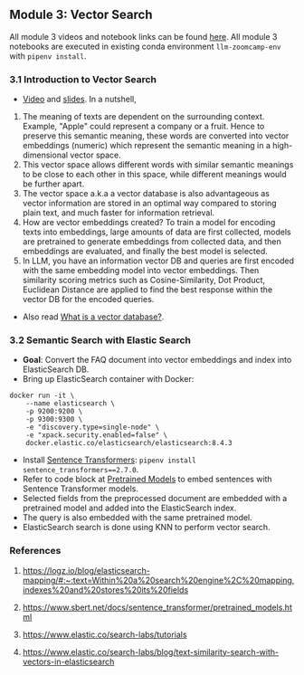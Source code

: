 ## Module 3: Vector Search
All module 3 videos and notebook links can be found [here](https://github.com/DataTalksClub/llm-zoomcamp/tree/main/03-vector-search). All module 3 notebooks are executed in existing conda environment ```llm-zoomcamp-env``` with ```pipenv install```.

### 3.1 Introduction to Vector Search
- [Video](https://youtu.be/C5AWdL3kg1Q?si=yo7wtHA4DGxzivgG) and [slides](https://github.com/dataML007/elastic_search/blob/main/Introduction%20to%20Vector%20DB.pdf).
In a nutshell, 
1. The meaning of texts are dependent on the surrounding context. Example, "Apple" could represent a company or a fruit. Hence to preserve this semantic meaning, these words are converted into vector embeddings (numeric) which represent the semantic meaning in a high-dimensional vector space. 
2. This vector space allows different words with similar semantic meanings to be close to each other in this space, while different meanings would be further apart.
3. The vector space a.k.a a vector database is also advantageous as vector information are stored in an optimal way compared to storing plain text, and much faster for information retrieval.
4. How are vector embeddings created? To train a model for encoding texts into embeddings, large amounts of data are first collected, models are pretrained to generate embeddings from collected data, and then embeddings are evaluated, and finally the best model is selected.
5. In LLM, you have an information vector DB and queries are first encoded with the same embedding model into vector embeddings. Then similarity scoring metrics such as Cosine-Similarity, Dot Product, Euclidean Distance are applied to find the best response within the vector DB for the encoded queries. 
- Also read [What is a vector database?](https://www.elastic.co/what-is/vector-database).

### 3.2 Semantic Search with Elastic Search
- <b>Goal</b>: Convert the FAQ document into vector embeddings and index into ElasticSearch DB.
- Bring up ElasticSearch container with Docker:
```
docker run -it \
    --name elasticsearch \
    -p 9200:9200 \
    -p 9300:9300 \
    -e "discovery.type=single-node" \
    -e "xpack.security.enabled=false" \
    docker.elastic.co/elasticsearch/elasticsearch:8.4.3
```
- Install [Sentence Transformers](https://www.sbert.net/docs/sentence_transformer/pretrained_models.html): ```pipenv install sentence_transformers==2.7.0```.
- Refer to code block at [Pretrained Models](https://www.sbert.net/docs/sentence_transformer/pretrained_models.html#pretrained-models) to embed sentences with Sentence Transformer models.
- Selected fields from the preprocessed document are embedded with a pretrained model and added into the ElasticSearch index.
- The query is also embedded with the same pretrained model.
- ElasticSearch search is done using KNN to perform vector search.

### References
1. https://logz.io/blog/elasticsearch-mapping/#:~:text=Within%20a%20search%20engine%2C%20mapping,indexes%20and%20stores%20its%20fields

2. https://www.sbert.net/docs/sentence_transformer/pretrained_models.html

3. https://www.elastic.co/search-labs/tutorials

4. https://www.elastic.co/search-labs/blog/text-similarity-search-with-vectors-in-elasticsearch